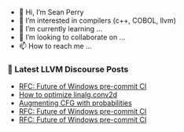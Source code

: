 - 👋 Hi, I’m Sean Perry
- 👀 I’m interested in compilers (c++, COBOL, llvm)
- 🌱 I’m currently learning ...
- 💞️ I’m looking to collaborate on ...
- 📫 How to reach me ...

<!---
s66perry/s66perry is a ✨ special ✨ repository because its `README.md` (this file) appears on your GitHub profile.
You can click the Preview link to take a look at your changes.
--->
### 📕 Latest LLVM Discourse Posts

<!-- DISCOURSE-LLVM:START -->
- [RFC: Future of Windows pre-commit CI](https://discourse.llvm.org/t/rfc-future-of-windows-pre-commit-ci/76840?page=2#post_35)
- [How to optimize linalg.conv2d](https://discourse.llvm.org/t/how-to-optimize-linalg-conv2d/76827#post_5)
- [Augmenting CFG with probabilities](https://discourse.llvm.org/t/augmenting-cfg-with-probabilities/76698#post_6)
- [RFC: Future of Windows pre-commit CI](https://discourse.llvm.org/t/rfc-future-of-windows-pre-commit-ci/76840?page=2#post_34)
- [RFC: Future of Windows pre-commit CI](https://discourse.llvm.org/t/rfc-future-of-windows-pre-commit-ci/76840?page=2#post_33)
<!-- DISCOURSE-LLVM:END -->
